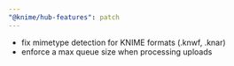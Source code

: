 ```yaml
---
"@knime/hub-features": patch
---
```


- fix mimetype detection for KNIME formats (.knwf, .knar)
- enforce a max queue size when processing uploads
